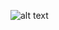 
![alt text](https://www.google.com/url?sa=i&url=https%3A%2F%2Fictronic.wordpress.com%2F2016%2F07%2F02%2Fblinking-led-using-arduino%2F&psig=AOvVaw0g7V_RMXDnHyyfAXqrhkIG&ust=1608522571029000&source=images&cd=vfe&ved=0CAIQjRxqFwoTCPititzT2-0CFQAAAAAdAAAAABAR)
